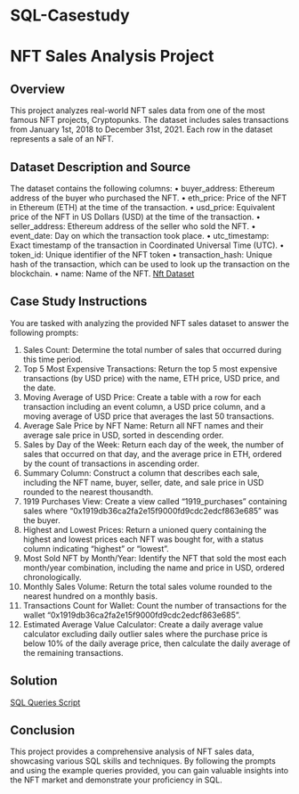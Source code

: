 # SQL-Casestudy
# NFT Sales Analysis Project
## Overview
This project analyzes real-world NFT sales data from one of the most famous NFT projects, Cryptopunks. The dataset includes sales transactions from January 1st, 2018 to December 31st, 2021. Each row in the dataset represents a sale of an NFT.
## Dataset Description and Source
The dataset contains the following columns:
•	buyer_address: Ethereum address of the buyer who purchased the NFT.
•	eth_price: Price of the NFT in Ethereum (ETH) at the time of the transaction.
•	usd_price: Equivalent price of the NFT in US Dollars (USD) at the time of the transaction.
•	seller_address: Ethereum address of the seller who sold the NFT.
•	event_date: Day on which the transaction took place.
•	utc_timestamp: Exact timestamp of the transaction in Coordinated Universal Time (UTC).
•	token_id: Unique identifier of the NFT token
•	transaction_hash: Unique hash of the transaction, which can be used to look up the transaction on the blockchain.
•	name: Name of the NFT.
<a href = "https://github.com/Poonam3094/SQL-Casestudy/blob/main/nft%20data.csv">Nft Dataset</a>

## Case Study Instructions
You are tasked with analyzing the provided NFT sales dataset to answer the following prompts:
1.	Sales Count: Determine the total number of sales that occurred during this time period.
2.	Top 5 Most Expensive Transactions: Return the top 5 most expensive transactions (by USD price) with the name, ETH price, USD price, and the date.
3.	Moving Average of USD Price: Create a table with a row for each transaction including an event column, a USD price column, and a moving average of USD price that averages the last 50 transactions.
4.	Average Sale Price by NFT Name: Return all NFT names and their average sale price in USD, sorted in descending order.
5.	Sales by Day of the Week: Return each day of the week, the number of sales that occurred on that day, and the average price in ETH, ordered by the count of transactions in ascending order.
6.	Summary Column: Construct a column that describes each sale, including the NFT name, buyer, seller, date, and sale price in USD rounded to the nearest thousandth.
7.	1919 Purchases View: Create a view called “1919_purchases” containing sales where “0x1919db36ca2fa2e15f9000fd9cdc2edcf863e685” was the buyer.
8.	Highest and Lowest Prices: Return a unioned query containing the highest and lowest prices each NFT was bought for, with a status column indicating “highest” or “lowest”.
9.	Most Sold NFT by Month/Year: Identify the NFT that sold the most each month/year combination, including the name and price in USD, ordered chronologically.
10.	Monthly Sales Volume: Return the total sales volume rounded to the nearest hundred on a monthly basis.
11.	Transactions Count for Wallet: Count the number of transactions for the wallet “0x1919db36ca2fa2e15f9000fd9cdc2edcf863e685”.
12.	Estimated Average Value Calculator: Create a daily average value calculator excluding daily outlier sales where the purchase price is below 10% of the daily average price, then calculate the daily average of the remaining transactions.

## Solution
<a href = "https://github.com/Poonam3094/SQL-Casestudy/blob/main/nft%20assignment%20(sql%20script).sql">SQL Queries Script</a>

## Conclusion
This project provides a comprehensive analysis of NFT sales data, showcasing various SQL skills and techniques. By following the prompts and using the example queries provided, you can gain valuable insights into the NFT market and demonstrate your proficiency in SQL.
    
